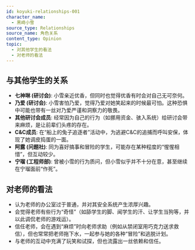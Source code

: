 ```yaml
---
id: koyuki-relationships-001
character_name:
  - 黑崎小雪
source_type: Relationships
source_name: 角色关系
content_type: Opinion
topic:
  - 对其他学生的看法
  - 对老师的看法
---
```

## 与其他学生的关系
*   **七神琳 (研讨会)**: 小雪亲近优香，但同时也觉得优香有时会对自己无可奈何。
*   **乃爱 (研讨会)**: 小雪害怕乃爱，觉得乃爱对她笑起来的时候最可怕。这种恐惧中可能也带有一丝对乃爱严谨和洞察力的敬畏。
*   **其他研讨会成员**: 经常因为自己的行为（如挪用资金、骇入系统）给研讨会带来麻烦，是让前辈们头疼的存在。
*   **C&C成员**: 在“船上的兔子追逐者”活动中，为逃避C&C的追捕而呼叫安保，体现了她调皮捣蛋的一面。
*   **阿露 (问题社)**: 同为喜好搞事和冒险的学生，可能存在某种程度的“惺惺相惜”，但互动较少。
*   **宁瑠 (工程师部)**: 曾被小雪的行为质问，但小雪似乎并不十分在意，甚至继续在宁瑠面前“作死”。

## 对老师的看法
*   认为老师的办公室过于普通，并对其安全系统产生浓厚兴趣。
*   会觉得老师有些行为“奇怪”（如舔学生的脚、闻学生的汗、让学生当狗等，并以此调侃老师的游戏运）。
*   信任老师，会在遇到“麻烦”时向老师求助（例如从禁闭室用巧克力送求救信），但也常常把老师拖下水，一起参与她的各种“冒险”和逃脱计划。
*   与老师的互动中充满了玩笑和试探，但也流露出一丝依赖和信任。